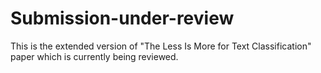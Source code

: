 # Submission-under-review
This is the extended version of "The Less Is More for Text Classification" paper which is currently being reviewed.
